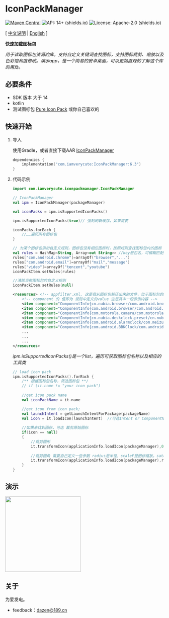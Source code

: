 # IconPackManager
[![Maven Central](https://img.shields.io/maven-central/v/com.iamverycute/IconPackManager.svg?label=Maven%20Central)](https://central.sonatype.com/artifact/com.iamverycute/IconPackManager/) ![API: 14+ (shields.io)](https://img.shields.io/badge/API-14+-green) ![License: Apache-2.0 (shields.io)](https://img.shields.io/badge/license-Apache--2.0-brightgreen)

[ [中文说明](#) | [English](README.md) ]

**快速加载图标包**

*用于读取图标包资源的库，支持自定义关键词查找图标，支持图标裁剪、缩放以及色彩饱和度修改。演示app，是一个简易的安卓桌面，可以更加直观的了解这个库的用处。*

## 必要条件
+ SDK 版本 大于 14
+ kotlin
+ 测试图标包 [Pure Icon Pack](https://www.coolapk.com/apk/me.morirain.dev.iconpack.pure) 或你自己喜欢的

## 快速开始

1. 导入

    使用Gradle，或者直接下载AAR [IconPackManager](https://github.com/lalakii/IconPackManager/releases)

    ```kotlin
    dependencies {
        implementation("com.iamverycute:IconPackManager:6.3") 
    }
    ```

2. 代码示例

   ```kotlin
   import com.iamverycute.iconpackmanager.IconPackManager
   
   // IconPackManager
   val ipm = IconPackManager(packageManager)
   
   val iconPacks = ipm.isSupportedIconPacks()
   
   ipm.isSupportedIconPacks(true)// 强制刷新缓存，如果需要
   
   iconPacks.forEach {
       //……遍历所有图标包
   }
   
   // 为某个图标包添加自定义规则，图标包没有相应图标时，按照规则查找图标包内的图标
   val rules = HashMap<String, Array<out String>> //key是包名，可模糊匹配；value是需要匹配的应用图标包名，可模糊匹配，支持多个参数
   rules["com.android.chrome"]=arrayOf("browser","...")
   rules["com.android.email"]=arrayOf("mail","message")
   rules["video"]=arrayOf("tencent","youtube")
   iconPackItem.setRules(rules)
   
   //清除当前图标包的自定义规则
   iconPackItem.setRules(null)
   ```
   ```xml
   <resources> <!-- appfilter.xml, 这是我从图标包解压出来的文件，位于图标包的assets目录 -->
       <!-- component 的 值即为 规则中定义的value 这是其中一段示例内容 -->
       <item component="ComponentInfo{cn.nubia.browser/com.android.browser.BrowserLauncher}" drawable="browser"/>
       <item component="ComponentInfo{com.android.browser/com.android.browser.BrowserActivity}" drawable="browser"/>
       <item component="ComponentInfo{com.motorola.camera/com.motorola.camera.Camera}" drawable="camera_2"/>
       <item component="ComponentInfo{cn.nubia.deskclock.preset/cn.nubia.deskclock.DeskClock}" drawable="clock"/>
       <item component="ComponentInfo{com.android.alarmclock/com.meizu.flyme.alarmclock.DeskClock}" drawable="flyme_clock"/>
       <item component="ComponentInfo{com.android.BBKClock/com.android.BBKClock.Timer}" drawable="clock"/>
       ...
       ...
       ...
   </resources>
   ```
   *ipm.isSupportedIconPacks()是一个list，遍历可获取图标包名称以及相应的工具类*
   ```kotlin
   // load icon pack
   ipm.isSupportedIconPacks().forEach {
       /** 根据图标包名称，筛选图标包 **/
       // if (it.name != "your icon pack")
       
       //get icon pack name
       val iconPackName = it.name
   
       //get icon from icon pack; 
       val launchIntent = getLaunchIntentForPackage(packageName)
       val icon = it.loadIcon(launchIntent)  //可选Intent or ComponentName or ApplicationInfo
       
       //如果未找到图标，可选 裁剪原始图标
       if(icon == null)
       {
           //裁剪圆形
           it.transformIcon(applicationInfo.loadIcon(packageManager),0.5f,scaleF,saturation)
           
           //裁剪圆角 需要自己定义一些参数 radius是半径，scaleF是图标缩放，saturation是色彩饱和度。Float可变类型参数，默认值为1f
           it.transformIcon(applicationInfo.loadIcon(packageManager),radius,scaleF,saturation)
       }
   }
   ```

## 演示

<img src="https://cdn.jsdelivr.net/gh/lalakii/IconPackManager/video/demo.gif?v=6.0" width="240">

## 关于

为爱发电。

+ feedback：dazen@189.cn

